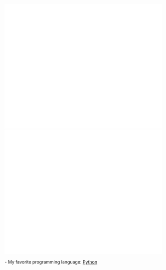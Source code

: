 <div align="center">
	<br>
	<a href="https://github.com/sebastianpc">
		<img src="https://github.com/sebastianpc/sebastianpc/raw/master/header.svg" width="800" height="400">
	</a>
	<br>
	<a href="https://www.youtube.com/watch?v=dQw4w9WgXcQ">
		<img src="https://github.com/sebastianpc/sebastianpc/raw/master/video.svg" width="800" height="400">
	</a>
	<br>
</div>
<div>
	<p>- My favorite programming language: <a href="https://www.python.org/">Python</a></p>
</div>
